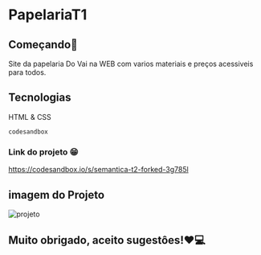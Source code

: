 # PapelariaT1

## Começando🚀

Site da papelaria Do Vai na WEB com varios materiais e preços acessiveis para todos.

## Tecnologias
HTML & CSS

```codesandbox``` 

### Link do projeto 😁
https://codesandbox.io/s/semantica-t2-forked-3g785l

## imagem do Projeto
![projeto](https://github.com/vinicius-bispo1/PapelariaT1/assets/118212495/c3952cb6-b110-40e5-b45a-e6c6d3a26619)

## Muito obrigado, aceito sugestôes!❤💻
